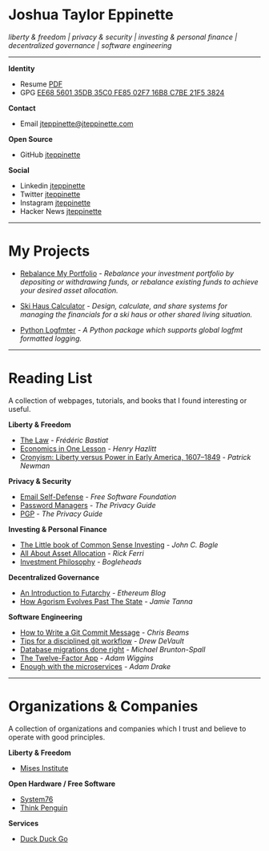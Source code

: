 # Joshua Taylor Eppinette

_liberty & freedom | privacy & security | investing & personal finance |
decentralized governance | software engineering_

---

**Identity**

- Resume [PDF](resume.pdf)
- GPG [EE68 5601 35DB 35C0 FE85 02F7 16B8 C7BE 21F5 3824](http://pgp.mit.edu/pks/lookup?op=vindex&fingerprint=on&search=0x16B8C7BE21F53824)

**Contact**

- Email [jteppinette@jteppinette.com](mailto:jteppinette@jteppinette.com)

**Open Source**

- GitHub [jteppinette](https://github.com/jteppinette)

**Social**

- Linkedin [jteppinette](https://www.linkedin.com/in/jteppinette/)
- Twitter [jteppinette](https://twitter.com/jteppinette)
- Instagram [jteppinette](https://instagram.com/jteppinette)
- Hacker News [jteppinette](https://news.ycombinator.com/user?id=jteppinette)

---

# My Projects

- [Rebalance My Portfolio](https://rebalance-my-portfolio.com) _- Rebalance your
  investment portfolio by depositing or withdrawing funds, or rebalance existing
  funds to achieve your desired asset allocation._

- [Ski Haus Calculator](https://ski-haus-calculator.pages.dev) _- Design,
  calculate, and share systems for managing the financials for a ski haus or
  other shared living situation._

- [Python Logfmter](https://github.com/jteppinette/python-logfmter/) _- A Python
  package which supports global logfmt formatted logging._

---

# Reading List

A collection of webpages, tutorials, and books that I found interesting or
useful.

**Liberty & Freedom**

- [The Law](http://bastiat.org/en/the_law.html) _- Frédéric Bastiat_
- [Economics in One Lesson](https://mises.org/library/economics-one-lesson) _- Henry Hazlitt_
- [Cronyism: Liberty versus Power in Early America, 1607–1849](https://mises.org/library/cronyism-liberty-versus-power-early-america-1607-1849) _- Patrick Newman_

**Privacy & Security**

- [Email Self-Defense](https://emailselfdefense.fsf.org/en/) _- Free Software Foundation_
- [Password Managers](https://theprivacyguide.org/tutorials/password-managers.html) _- The Privacy Guide_
- [PGP](https://theprivacyguide.org/tutorials/pgp.html) _- The Privacy Guide_

**Investing & Personal Finance**

- [The Little book of Common Sense Investing](https://en.wikipedia.org/wiki/The_Little_Book_of_Common_Sense_Investing) _- John C. Bogle_
- [All About Asset Allocation](https://rickferri.com/books/all-about-asset-allocation/) _- Rick Ferri_
- [Investment Philosophy](https://www.bogleheads.org/wiki/Bogleheads®_investment_philosophy) _- Bogleheads_

**Decentralized Governance**

- [An Introduction to Futarchy](https://blog.ethereum.org/2014/08/21/introduction-futarchy/) _- Ethereum Blog_
- [How Agorism Evolves Past The State](https://how-agorism-evolves-past-the-state-19.webself.net) _- Jamie Tanna_

**Software Engineering**

- [How to Write a Git Commit Message](https://chris.beams.io/posts/git-commit/) _- Chris Beams_
- [Tips for a disciplined git workflow](https://drewdevault.com/2019/02/25/Using-git-with-discipline.html) _- Drew DeVault_
- [Database migrations done right](https://www.brunton-spall.co.uk/post/2014/05/06/database-migrations-done-right/) _- Michael Brunton-Spall_
- [The Twelve-Factor App](https://12factor.net) _- Adam Wiggins_
- [Enough with the microservices](https://adamdrake.com/enough-with-the-microservices.html) _- Adam Drake_

---

# Organizations & Companies

A collection of organizations and companies which I trust and believe to operate
with good principles.

**Liberty & Freedom**

- [Mises Institute](https://mises.org/about-mises/what-is-the-mises-Institute)

**Open Hardware / Free Software**

- [System76](https://system76.com/)
- [Think Penguin](https://www.thinkpenguin.com/)

**Services**

- [Duck Duck Go](https://duckduckgo.com)
